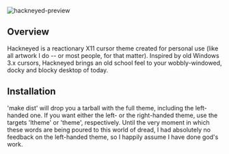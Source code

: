 ![hackneyed-preview](https://raw.githubusercontent.com/Enthymem/hackneyed-x11-cursors/master/preview.png "Spinning hourglass is the new spinning cube")

Overview
--------

Hackneyed is a reactionary X11 cursor theme created for personal use (like all artwork I do -- or most people, for that matter).
Inspired by old Windows 3.x cursors, Hackneyed brings an old school feel to your wobbly-windowed, docky and blocky desktop of today.

Installation
------------
'make dist' will drop you a tarball with the full theme, including the left-handed one. If you want either the left-
or the right-handed theme, use the targets 'ltheme' or 'theme', respectively. Until the very moment in which these words
are being poured to this world of dread, I had absolutely no feedback on the left-handed theme, so I happily assume I have done
god's work.
